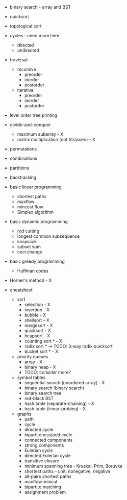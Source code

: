 - binary search - array and BST
- quicksort
- topological sort
- cycles - need more here
    - directed
    - undirected
- traversal
    - recursive
        - preorder
        - inorder
        - postorder
    - iterative
        - preorder
        - inorder
        - postorder
- level order tree printing



- divide-and-conquer
    - maximum subarray - X
    - matrix multiplication (not Strassen) - X
- permutations
- combinations
- partitions
- backtracking
- basic linear programming
    - shortest paths
    - maxflow
    - mincost flow
    - Simplex algorithm
- basic dynamic programming
    - rod cutting
    - longest common subsequence
    - knapsack
    - subset sum
    - coin change
- basic greedy programming
    - Huffman codes
- Horner's method - X

- cheatsheet
    - sort
        - selection - X
        - insertion - X
        - bubble - X
        - shellsort - X
        - mergesort - X
        - quicksort - X
        - heapsort - X
        - counting sort * - X
        - radix sort * -> TODO: 3-way radix quicksort
        - bucket sort * - X
    - priority queues
        - array - X
        - binary heap - X
        - TODO: consider more?
    - symbol tables
        - sequential search (unordered array) - X
        - binary search (binary search)
        - binary search tree
        - red-black BST
        - hash table (separate-chaining) - X
        - hash table (linear-probing) - X
     - graphs
        - path
        - cycle
        - directed cycle
        - bipartiteness/odd cycle
        - connected components
        - strong components
        - Eulerian cycle
        - directed Eulerian cycle
        - transitive closure
        - minimum spanning tree - Kruskal, Prim, Boruvka
        - shortest paths - unit, nonegative, negative
        - all-pairs shortest paths
        - maxflow-mincut
        - bipartite matching
        - assignment problem

